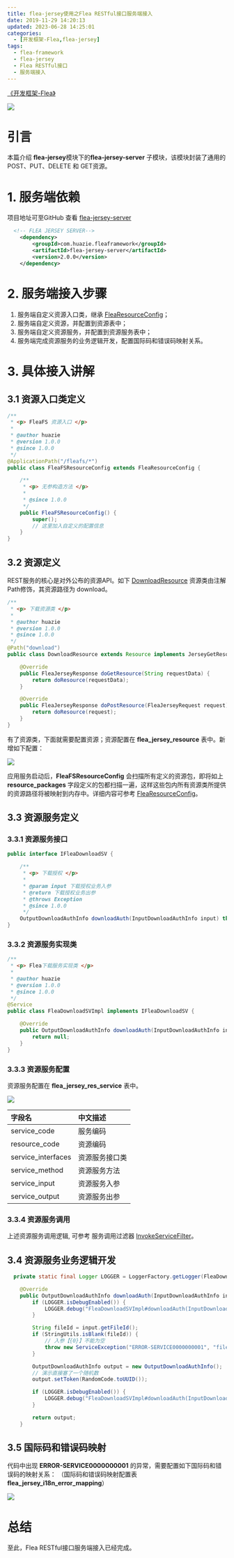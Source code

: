 ```yaml
---
title: flea-jersey使用之Flea RESTful接口服务端接入
date: 2019-11-29 14:20:13
updated: 2023-06-28 14:25:01
categories:
  - [开发框架-Flea,flea-jersey]
tags:
  - flea-framework
  - flea-jersey
  - Flea RESTful接口
  - 服务端接入
---
```


[《开发框架-Flea》](/categories/开发框架-Flea/)

![](/images/flea-logo.png)

# 引言
本篇介绍 **flea-jersey**模块下的**flea-jersey-server** 子模块，该模块封装了通用的POST、PUT、DELETE 和 GET资源。

# 1. 服务端依赖
项目地址可至GitHub 查看 [flea-jersey-server](https://github.com/Huazie/flea-framework/tree/dev/flea-jersey/flea-jersey-server)
```xml
  <!-- FLEA JERSEY SERVER-->
    <dependency>
        <groupId>com.huazie.fleaframework</groupId>
        <artifactId>flea-jersey-server</artifactId>
        <version>2.0.0</version>
    </dependency>
```

# 2. 服务端接入步骤
 1. 服务端自定义资源入口类，继承 [FleaResourceConfig](https://github.com/Huazie/flea-framework/blob/dev/flea-jersey/flea-jersey-server/src/main/java/com/huazie/fleaframework/jersey/server/core/FleaResourceConfig.java)；
 2. 服务端自定义资源，并配置到资源表中；
 3. 服务端自定义资源服务，并配置到资源服务表中；
 4. 服务端完成资源服务的业务逻辑开发，配置国际码和错误码映射关系。

# 3. 具体接入讲解
## 3.1 资源入口类定义
```java
/**
 * <p> FleaFS 资源入口 </p>
 *
 * @author huazie
 * @version 1.0.0
 * @since 1.0.0
 */
@ApplicationPath("/fleafs/*")
public class FleaFSResourceConfig extends FleaResourceConfig {

    /**
     * <p> 无参构造方法 </p>
     *
     * @since 1.0.0
     */
    public FleaFSResourceConfig() {
        super();
        // 这里加入自定义的配置信息
    }
}
```

## 3.2 资源定义
REST服务的核心是对外公布的资源API。如下 [DownloadResource](https://github.com/Huazie/FleaFS/blob/main/fleafs-business/src/main/java/com/huazie/ffs/module/download/web/DownloadResource.java) 资源类由注解Path修饰，其资源路径为 download。
```java
/**
 * <p> 下载资源类 </p>
 *
 * @author huazie
 * @version 1.0.0
 * @since 1.0.0
 */
@Path("download")
public class DownloadResource extends Resource implements JerseyGetResource, JerseyPostResource {

    @Override
    public FleaJerseyResponse doGetResource(String requestData) {
        return doResource(requestData);
    }

    @Override
    public FleaJerseyResponse doPostResource(FleaJerseyRequest request) {
        return doResource(request);
    }
}
```
有了资源类，下面就需要配置资源；资源配置在 **flea_jersey_resource** 表中。新增如下配置：

![](flea_jersey_resource.png)

应用服务启动后，**FleaFSResourceConfig** 会扫描所有定义的资源包，即将如上**resource_packages** 字段定义的包都扫描一遍，这样这些包内所有资源类所提供的资源路径将被映射到内存中。详细内容可参考  [FleaResourceConfig](https://github.com/Huazie/flea-framework/blob/dev/flea-jersey/flea-jersey-server/src/main/java/com/huazie/fleaframework/jersey/server/core/FleaResourceConfig.java)。

## 3.3 资源服务定义
### 3.3.1 资源服务接口

```java
public interface IFleaDownloadSV {

    /**
     * <p> 下载授权 </p>
     *
     * @param input 下载授权业务入参
     * @return 下载授权业务出参
     * @throws Exception
     * @since 1.0.0
     */
    OutputDownloadAuthInfo downloadAuth(InputDownloadAuthInfo input) throws Exception;
}
```
### 3.3.2 资源服务实现类
```java
/**
 * <p> Flea下载服务实现类 </p>
 *
 * @author huazie
 * @version 1.0.0
 * @since 1.0.0
 */
@Service
public class FleaDownloadSVImpl implements IFleaDownloadSV {

    @Override
    public OutputDownloadAuthInfo downloadAuth(InputDownloadAuthInfo input) throws Exception {
        return null;
    }
}
```
### 3.3.3 资源服务配置
资源服务配置在 **flea_jersey_res_service** 表中。

![](flea_jersey_res_service.png)

|   字段名                |    中文描述        |
|:------------------------|:----------------------|
|service_code        | 服务编码             |
|resource_code     | 资源编码            |
|service_interfaces |资源服务接口类 |
|service_method    | 资源服务方法   |
|service_input        |  资源服务入参  |
|service_output      |  资源服务出参  |

### 3.3.4 资源服务调用
上述资源服务调用逻辑, 可参考 服务调用过滤器 [InvokeServiceFilter](https://github.com/Huazie/flea-framework/blob/dev/flea-jersey/flea-jersey-server/src/main/java/com/huazie/fleaframework/jersey/server/filter/impl/InvokeServiceFilter.java)。
## 3.4 资源服务业务逻辑开发
```java
  private static final Logger LOGGER = LoggerFactory.getLogger(FleaDownloadSVImpl.class);

    @Override
    public OutputDownloadAuthInfo downloadAuth(InputDownloadAuthInfo input) throws Exception {
        if (LOGGER.isDebugEnabled()) {
            LOGGER.debug("FleaDownloadSVImpl#downloadAuth(InputDownloadAuthInfo) Start");
        }

        String fileId = input.getFileId();
        if (StringUtils.isBlank(fileId)) {
            // 入参【{0}】不能为空
            throw new ServiceException("ERROR-SERVICE0000000001", "fileId");
        }

        OutputDownloadAuthInfo output = new OutputDownloadAuthInfo();
        // 演示直接塞了一个随机数
        output.setToken(RandomCode.toUUID());

        if (LOGGER.isDebugEnabled()) {
            LOGGER.debug("FleaDownloadSVImpl#downloadAuth(InputDownloadAuthInfo) End");
        }

        return output;
    }
```

## 3.5 国际码和错误码映射

代码中出现 **ERROR-SERVICE0000000001** 的异常，需要配置如下国际码和错误码的映射关系： （国际码和错误码映射配置表 **flea_jersey_i18n_error_mapping**）

![](flea_jersey_i18n_error_mapping.png)

# 总结

至此，Flea RESTful接口服务端接入已经完成。